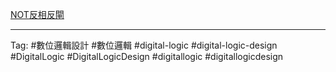 [NOT](NOT.md)[反相](反相.md)[反閘](反閘.md)


---

Tag: #數位邏輯設計 #數位邏輯 #digital-logic #digital-logic-design #DigitalLogic #DigitalLogicDesign #digitallogic #digitallogicdesign 
